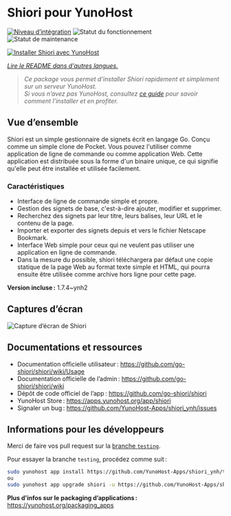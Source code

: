 <!--
Nota bene : ce README est automatiquement généré par <https://github.com/YunoHost/apps/tree/master/tools/readme_generator>
Il NE doit PAS être modifié à la main.
-->

# Shiori pour YunoHost

[![Niveau d’intégration](https://apps.yunohost.org/badge/integration/shiori)](https://ci-apps.yunohost.org/ci/apps/shiori/)
![Statut du fonctionnement](https://apps.yunohost.org/badge/state/shiori)
![Statut de maintenance](https://apps.yunohost.org/badge/maintained/shiori)

[![Installer Shiori avec YunoHost](https://install-app.yunohost.org/install-with-yunohost.svg)](https://install-app.yunohost.org/?app=shiori)

*[Lire le README dans d'autres langues.](./ALL_README.md)*

> *Ce package vous permet d’installer Shiori rapidement et simplement sur un serveur YunoHost.*  
> *Si vous n’avez pas YunoHost, consultez [ce guide](https://yunohost.org/install) pour savoir comment l’installer et en profiter.*

## Vue d’ensemble

Shiori est un simple gestionnaire de signets écrit en langage Go. Conçu comme un simple clone de Pocket. Vous pouvez l'utiliser comme application de ligne de commande ou comme application Web. Cette application est distribuée sous la forme d'un binaire unique, ce qui signifie qu'elle peut être installée et utilisée facilement.

### Caractéristiques

- Interface de ligne de commande simple et propre.
- Gestion des signets de base, c'est-à-dire ajouter, modifier et supprimer.
- Recherchez des signets par leur titre, leurs balises, leur URL et le contenu de la page.
- Importer et exporter des signets depuis et vers le fichier Netscape Bookmark.
- Interface Web simple pour ceux qui ne veulent pas utiliser une application en ligne de commande.
- Dans la mesure du possible, shiori téléchargera par défaut une copie statique de la page Web au format texte simple et HTML, qui pourra ensuite être utilisée comme archive hors ligne pour cette page.


**Version incluse :** 1.7.4~ynh2

## Captures d’écran

![Capture d’écran de Shiori](./doc/screenshots/screenshot.png)

## Documentations et ressources

- Documentation officielle utilisateur : <https://github.com/go-shiori/shiori/wiki/Usage>
- Documentation officielle de l’admin : <https://github.com/go-shiori/shiori/wiki>
- Dépôt de code officiel de l’app : <https://github.com/go-shiori/shiori>
- YunoHost Store : <https://apps.yunohost.org/app/shiori>
- Signaler un bug : <https://github.com/YunoHost-Apps/shiori_ynh/issues>

## Informations pour les développeurs

Merci de faire vos pull request sur la [branche `testing`](https://github.com/YunoHost-Apps/shiori_ynh/tree/testing).

Pour essayer la branche `testing`, procédez comme suit :

```bash
sudo yunohost app install https://github.com/YunoHost-Apps/shiori_ynh/tree/testing --debug
ou
sudo yunohost app upgrade shiori -u https://github.com/YunoHost-Apps/shiori_ynh/tree/testing --debug
```

**Plus d’infos sur le packaging d’applications :** <https://yunohost.org/packaging_apps>
